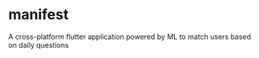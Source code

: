 # manifest

A cross-platform flutter application powered by ML to match users based on daily questions